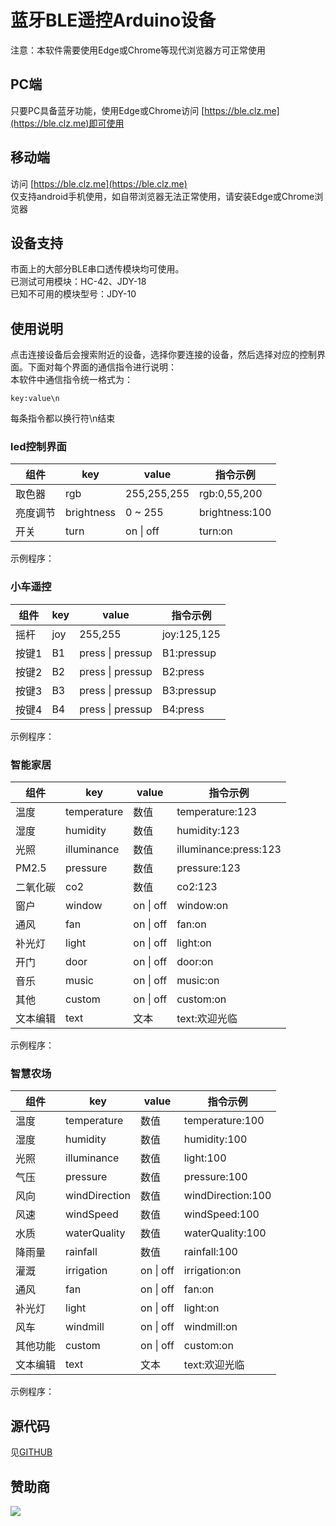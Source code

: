 # 蓝牙BLE遥控Arduino设备
注意：本软件需要使用Edge或Chrome等现代浏览器方可正常使用

## PC端
只要PC具备蓝牙功能，使用Edge或Chrome访问 [https://ble.clz.me](https://ble.clz.me)即可使用  

## 移动端
访问 [https://ble.clz.me](https://ble.clz.me)  
仅支持android手机使用，如自带浏览器无法正常使用，请安装Edge或Chrome浏览器

## 设备支持

市面上的大部分BLE串口透传模块均可使用。  
已测试可用模块：HC-42、JDY-18  
已知不可用的模块型号：JDY-10  

## 使用说明

点击连接设备后会搜索附近的设备，选择你要连接的设备，然后选择对应的控制界面。下面对每个界面的通信指令进行说明：  
本软件中通信指令统一格式为：  

```
key:value\n
```

每条指令都以换行符\\n结束  

### led控制界面

| 组件 | key | value | 指令示例 |
| --- | --- | ----- | ---- |
| 取色器 | rgb | 255,255,255 | rgb:0,55,200 |
| 亮度调节 | brightness | 0 \~ 255 | brightness:100 |
| 开关 | turn | on \| off | turn:on |

示例程序：

### 小车遥控

| 组件 | key | value | 指令示例 |
| --- | --- | ----- | ---- |
| 摇杆 | joy | 255,255 | joy:125,125 |
| 按键1 | B1 | press \| pressup | B1:pressup |
| 按键2 | B2 | press \| pressup | B2:press |
| 按键3 | B3 | press \| pressup | B3:pressup |
| 按键4 | B4 | press \| pressup | B4:press |

示例程序：

### 智能家居

| 组件 | key | value | 指令示例 |
| --- | --- | ----- | ---- |
| 温度 | temperature | 数值 | temperature:123 |
| 湿度 | humidity | 数值 | humidity:123 |
| 光照 | illuminance | 数值 | illuminance:press:123 |
| PM2.5 | pressure | 数值 | pressure:123 |
| 二氧化碳 | co2 | 数值 | co2:123 |
| 窗户 | window | on \| off | window:on |
| 通风 | fan | on \| off | fan:on |
| 补光灯 | light | on \| off | light:on |
| 开门 | door | on \| off | door:on |
| 音乐 | music | on \| off | music:on |
| 其他 | custom | on \| off | custom:on |
| 文本编辑 | text | 文本 | text:欢迎光临 |

示例程序：

### 智慧农场

| 组件 | key | value | 指令示例 |
| --- | --- | ----- | ---- |
| 温度 | temperature | 数值 | temperature:100 |
| 湿度 | humidity | 数值 | humidity:100 |
| 光照 | illuminance | 数值 | light:100 |
| 气压 | pressure | 数值 | pressure:100 |
| 风向 | windDirection | 数值 | windDirection:100 |
| 风速 | windSpeed | 数值 | windSpeed:100 |
| 水质 | waterQuality | 数值 | waterQuality:100 |
| 降雨量 | rainfall | 数值 | rainfall:100 |
| 灌溉 | irrigation | on \| off | irrigation:on |
| 通风 | fan | on \| off | fan:on |
| 补光灯 | light | on \| off | light:on |
| 风车 | windmill | on \| off | windmill:on |
| 其他功能 | custom | on \| off | custom:on |
| 文本编辑 | text | 文本 | text:欢迎光临 |

示例程序：

## 源代码

见[GITHUB](https://github.com/coloz/web-ble)

## 赞助商
<img src="https://arduino.me/storage/v1/object/public/image/32e02a817385b818e8fb309817384211.webp" style="max-width: 250px">